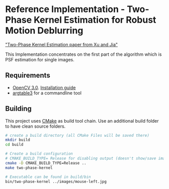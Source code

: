 # Reference Implementation - Two-Phase Kernel Estimation for Robust Motion Deblurring

["Two-Phase Kernel Estimation paper from Xu and Jia"][Xu10]

This Implementation concentrates on the first part of the algorithm which is PSF estimation for single images.


## Requirements

- [OpenCV 3.0](http://opencv.org/). [Installation guide][OpenCV-install]
- [argtable3](http://www.argtable.org/) for a commandline tool


## Building

This project uses [CMake](http://cmake.org/) as build tool chain. Use an additional build folder to have clean source folders.

```bash
# create a build directory (all CMake Files will be saved there)
mkdir build
cd build

# Create a build configuration
# CMAKE_BUILD_TYPE= Release for disabling output (doesn't show/save images ...)
cmake -D CMAKE_BUILD_TYPE=Release ..
make two-phase-kernel

# Executable can be found in build/bin
bin/two-phase-kernel ../images/mouse-left.jpg
```


[OpenCV-install]: http://docs.opencv.org/3.0-beta/doc/tutorials/introduction/table_of_content_introduction/table_of_content_introduction.html#table-of-content-introduction
[Xu10]: http://citeseerx.ist.psu.edu/viewdoc/download?doi=10.1.1.170.6990&rep=rep1&type=pdf